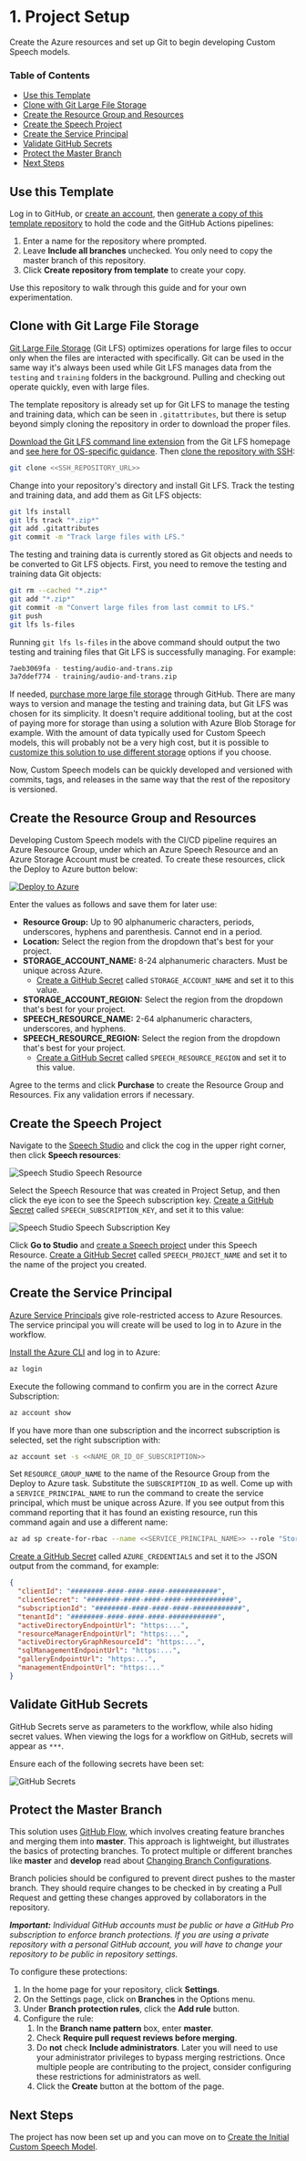 # 1. Project Setup

Create the Azure resources and set up Git to begin developing Custom Speech models.

### Table of Contents

* [Use this Template](#Use-this-Template)
* [Clone with Git Large File Storage](#Clone-with-Git-Large-File-Storage)
* [Create the Resource Group and Resources](#Create-the-Resource-Group-and-Resources)
* [Create the Speech Project](#Create-the-Speech-Project)
* [Create the Service Principal](#Create-the-Service-Principal)
* [Validate GitHub Secrets](#Validate-GitHub-Secrets)
* [Protect the Master Branch](#Protect-the-Master-Branch)
* [Next Steps](#Next-Steps)

## Use this Template

Log in to GitHub, or [create an account](https://github.com/join), then [generate a copy of this template repository](https://github.com/KatieProchilo/CustomSpeechDevOpsSample/generate) to hold the code and the GitHub Actions pipelines:

1. Enter a name for the repository where prompted.
2. Leave **Include all branches** unchecked. You only need to copy the master branch of this repository.
3. Click **Create repository from template** to create your copy.

Use this repository to walk through this guide and for your own experimentation.

## Clone with Git Large File Storage

[Git Large File Storage](https://git-lfs.github.com/) (Git LFS) optimizes operations for large files to occur only when the files are interacted with specifically. Git can be used in the same way it's always been used while Git LFS manages data from the `testing` and `training` folders in the background. Pulling and checking out operate quickly, even with large files.

The template repository is already set up for Git LFS to manage the testing and training data, which can be seen in `.gitattributes`, but there is setup beyond simply cloning the repository in order to download the proper files.

[Download the Git LFS command line extension](https://github.com/git-lfs/git-lfs/releases/download/v2.10.0/git-lfs-windows-v2.10.0.exe) from the Git LFS homepage and [see here for OS-specific guidance](https://github.com/git-lfs/git-lfs/wiki/Installation). Then [clone the repository with SSH](https://help.github.com/en/github/creating-cloning-and-archiving-repositories/cloning-a-repository):

```bash
git clone <<SSH_REPOSITORY_URL>>
```

Change into your repository's directory and install Git LFS. Track the testing and training data, and add them as Git LFS objects:

```bash
git lfs install
git lfs track "*.zip*"
git add .gitattributes
git commit -m "Track large files with LFS."
```

The testing and training data is currently stored as Git objects and needs to be converted to Git LFS objects. First, you need to remove the testing and training data Git objects:

```bash
git rm --cached "*.zip*"
git add "*.zip*"
git commit -m "Convert large files from last commit to LFS."
git push
git lfs ls-files
```

Running `git lfs ls-files` in the above command should output the two testing and training files that Git LFS is successfully managing. For example:

```bash
7aeb3069fa - testing/audio-and-trans.zip
3a7ddef774 - training/audio-and-trans.zip
```

If needed, [purchase more large file storage](https://help.github.com/en/github/setting-up-and-managing-billing-and-payments-on-github/upgrading-git-large-file-storage) through GitHub. There are many ways to version and manage the testing and training data, but Git LFS was chosen for its simplicity. It doesn't require additional tooling, but at the cost of paying more for storage than using a solution with Azure Blob Storage for example. With the amount of data typically used for Custom Speech models, this will probably not be a very high cost, but it is possible to [customize this solution to use different storage](4-advanced-customization.md#Configure-Different-Data-Storage) options if you choose.

Now, Custom Speech models can be quickly developed and versioned with commits, tags, and releases in the same way that the rest of the repository is versioned.

## Create the Resource Group and Resources

Developing Custom Speech models with the CI/CD pipeline requires an Azure Resource Group, under which an Azure Speech Resource and an Azure Storage Account must be created. To create these resources, click the Deploy to Azure button below:

[![Deploy to Azure](https://aka.ms/deploytoazurebutton)](https://portal.azure.com/#create/Microsoft.Template/uri/https%3A%2F%2Fraw.githubusercontent.com%2FKatieProchilo%2FCustomSpeechDevOpsSample%2Fmaster%2Fazuredeploy.json)

Enter the values as follows and save them for later use:

* **Resource Group:** Up to 90 alphanumeric characters, periods, underscores, hyphens and parenthesis. Cannot end in a period.
* **Location:** Select the region from the dropdown that's best for your project.
* **STORAGE_ACCOUNT_NAME:** 8-24 alphanumeric characters. Must be unique across Azure.
    * [Create a GitHub Secret](https://help.github.com/en/actions/configuring-and-managing-workflows/creating-and-storing-encrypted-secrets#creating-encrypted-secrets) called `STORAGE_ACCOUNT_NAME` and set it to this value.
* **STORAGE_ACCOUNT_REGION:** Select the region from the dropdown that's best for your project.
* **SPEECH_RESOURCE_NAME:** 2-64 alphanumeric characters, underscores, and hyphens.
* **SPEECH_RESOURCE_REGION:** Select the region from the dropdown that's best for your project.
    * [Create a GitHub Secret](https://help.github.com/en/actions/configuring-and-managing-workflows/creating-and-storing-encrypted-secrets#creating-encrypted-secrets) called `SPEECH_RESOURCE_REGION` and set it to this value.

Agree to the terms and click **Purchase** to create the Resource Group and Resources. Fix any validation errors if necessary.

## Create the Speech Project

Navigate to the [Speech Studio](https://speech.microsoft.com/portal/) and click the cog in the upper right corner, then click **Speech resources**:

![Speech Studio Speech Resource](../images/SpeechStudioSpeechResources.png)

Select the Speech Resource that was created in Project Setup, and then click the eye icon to see the Speech subscription key. [Create a GitHub Secret](https://help.github.com/en/actions/configuring-and-managing-workflows/creating-and-storing-encrypted-secrets#creating-encrypted-secrets) called `SPEECH_SUBSCRIPTION_KEY`, and set it to this value:

![Speech Studio Speech Subscription Key](../images/SpeechStudioSubscriptionKey.png)

Click **Go to Studio** and [create a Speech project](https://docs.microsoft.com/en-us/azure/cognitive-services/speech-service/how-to-custom-speech#how-to-create-a-project) under this Speech Resource. [Create a GitHub Secret](https://help.github.com/en/actions/configuring-and-managing-workflows/creating-and-storing-encrypted-secrets#creating-encrypted-secrets) called `SPEECH_PROJECT_NAME` and set it to the name of the project you created.

## Create the Service Principal

[Azure Service Principals](https://docs.microsoft.com/en-us/cli/azure/create-an-azure-service-principal-azure-cli?toc=%2Fazure%2Fazure-resource-manager%2Ftoc.json&view=azure-cli-latest) give role-restricted access to Azure Resources. The service principal you will create will be used to log in to Azure in the workflow.

[Install the Azure CLI](https://docs.microsoft.com/en-us/cli/azure/install-azure-cli?view=azure-cli-latest) and log in to Azure:

```bash
az login
```

Execute the following command to confirm you are in the correct Azure Subscription:

```bash
az account show
```

If you have more than one subscription and the incorrect subscription is selected, set the right subscription with:

```bash
az account set -s <<NAME_OR_ID_OF_SUBSCRIPTION>>
```

Set `RESOURCE_GROUP_NAME` to the name of the Resource Group from the Deploy to Azure task. Substitute the `SUBSCRIPTION_ID` as well. Come up with a `SERVICE_PRINCIPAL_NAME` to run the command to create the service principal, which must be unique across Azure. If you see output from this command reporting that it has found an existing resource, run this command again and use a different name:

```bash
az ad sp create-for-rbac --name <<SERVICE_PRINCIPAL_NAME>> --role "Storage Blob Data Contributor" --scopes /subscriptions/<<SUBSCRIPTION_ID>>/resourceGroups/<<RESOURCE_GROUP_NAME>> --sdk-auth
```

[Create a GitHub Secret](https://help.github.com/en/actions/configuring-and-managing-workflows/creating-and-storing-encrypted-secrets#creating-encrypted-secrets) called `AZURE_CREDENTIALS` and set it to the JSON output from the command, for example:

```json
{
  "clientId": "########-####-####-####-############",
  "clientSecret": "########-####-####-####-############",
  "subscriptionId": "########-####-####-####-############",
  "tenantId": "########-####-####-####-############",
  "activeDirectoryEndpointUrl": "https:...",
  "resourceManagerEndpointUrl": "https:...",
  "activeDirectoryGraphResourceId": "https:...",
  "sqlManagementEndpointUrl": "https:...",
  "galleryEndpointUrl": "https:...",
  "managementEndpointUrl": "https:..."
}
```

## Validate GitHub Secrets

GitHub Secrets serve as parameters to the workflow, while also hiding secret values. When viewing the logs for a workflow on GitHub, secrets will appear as `***`.

Ensure each of the following secrets have been set:

![GitHub Secrets](../images/GitHubSecrets.png)

## Protect the Master Branch

This solution uses [GitHub Flow](https://guides.github.com/introduction/flow/), which involves creating feature branches and merging them into **master**. This approach is lightweight, but illustrates the basics of protecting branches. To protect multiple or different branches like **master** and **develop** read about [Changing Branch Configurations](4-advanced-customization.md#Changing-Branch-Configurations).

Branch policies should be configured to prevent direct pushes to the master branch. They should require changes to be checked in by creating a Pull Request and getting these changes approved by collaborators in the repository.

***Important:*** *Individual GitHub accounts must be public or have a GitHub Pro subscription to enforce branch protections. If you are using a private repository with a personal GitHub account, you will have to change your repository to be public in repository settings.*

To configure these protections:

1. In the home page for your repository, click **Settings**.
2. On the Settings page, click on **Branches** in the Options menu.
3. Under **Branch protection rules**, click the **Add rule** button.
4. Configure the rule:
    1. In the **Branch name pattern** box, enter **master**.
    2. Check **Require pull request reviews before merging**.
    3. Do **not** check **Include administrators**. Later you will need to use your administrator privileges to bypass merging restrictions. Once multiple people are contributing to the project, consider configuring these restrictions for administrators as well.
    4. Click the **Create** button at the bottom of the page.

## Next Steps

The project has now been set up and you can move on to [Create the Initial Custom Speech Model](./2-create-the-initial-custom-speech-model.md).
